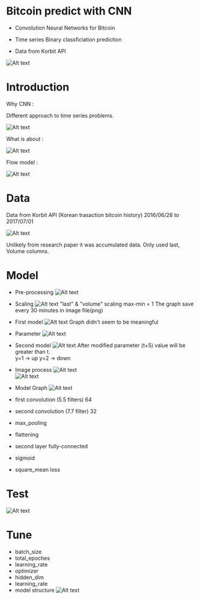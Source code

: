 # Bitcoin predict with CNN       

* Convolution Neural Networks for Bitcoin 

* Time series Binary classficiation prediction 

* Data from Korbit API 

![Alt text](https://www.bitcoin.com/wp-content/uploads/2017/06/usebitcoin-4096x2253.jpg)

# Introduction

Why CNN :

Different approach to time series problems. 

![Alt text](https://github.com/armyohse/bitcoin/blob/master/pic/1.png)
  

What is about :

![Alt text](https://github.com/armyohse/bitcoin/blob/master/pic/2.png)

Flow model :

![Alt text](https://github.com/armyohse/bitcoin/blob/master/pic/3.png)

# Data

Data from Korbit API (Korean trasaction bitcoin history) 2016/06/28 to 2017/07/01

![Alt text](https://github.com/armyohse/bitcoin/blob/master/pic/4.png)

Unlikely from research paper it was accumulated data.  Only used last, Volume columns.  

# Model

* Pre-processing
![Alt text](https://github.com/armyohse/bitcoin/blob/master/pic/5.png)

* Scaling
![Alt text](https://github.com/armyohse/bitcoin/blob/master/pic/6.png)
"last" & "volume" scaling max-min = 1
The graph save every 30 minutes in image file(png)

* First model
![Alt text](https://github.com/armyohse/bitcoin/blob/master/pic/7.png)
Graph didn't seem to be meaningful

* Parameter
![Alt text](https://github.com/armyohse/bitcoin/blob/master/pic/8.png)

* Second model
![Alt text](https://github.com/armyohse/bitcoin/blob/master/pic/9.png)
After modified parameter (t+5) value will be greater than t.  
y=1 -> up   y=2 -> down

* Image process
![Alt text](https://github.com/armyohse/bitcoin/blob/master/pic/10.png)       
![Alt text](https://github.com/armyohse/bitcoin/blob/master/pic/11.png)    

* Model Graph
![Alt text](https://github.com/armyohse/bitcoin/blob/master/pic/12.png)  
* first convolution (5.5 filters) 64
* second convolution (7.7 filter) 32
* max_pooling
* flattening
* second layer fully-connected
* sigmoid
* square_mean loss

# Test
![Alt text](https://github.com/armyohse/bitcoin/blob/master/pic/13.png)  


# Tune
* batch_size
* total_epoches
* learning_rate
* optimizer
* hidden_dim
* learning_rate
* model structure
![Alt text](https://github.com/armyohse/bitcoin/blob/master/pic/14.png)  
